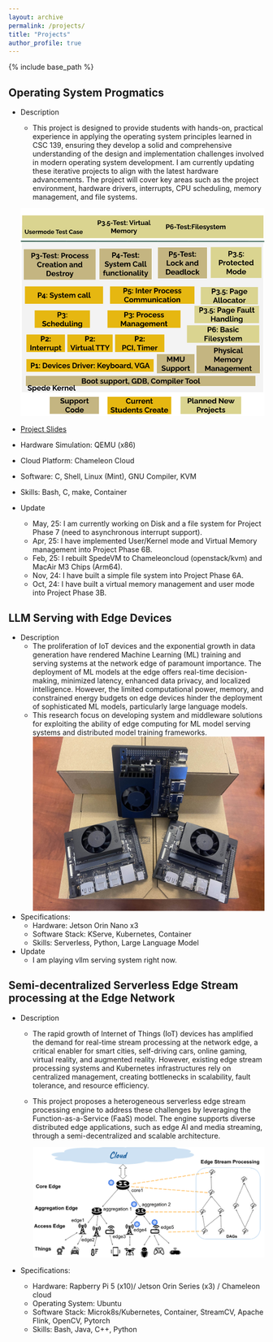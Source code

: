 ```yaml
---
layout: archive
permalink: /projects/
title: "Projects"
author_profile: true
---
```


{% include base_path %}

## Operating System Progmatics
  * Description
    - This project is designed to provide students with hands-on, practical experience in applying the operating system principles learned in CSC 139, ensuring they develop a solid and comprehensive understanding of the design and implementation challenges involved in modern operating system development. I am currently updating these iterative projects to align with the latest hardware advancements. The project will cover key areas such as the project environment, hardware drivers, interrupts, CPU scheduling, memory management, and file systems.

  	![image info](../images/159-CurrentProject-new.png)

  * [Project Slides](https://drive.google.com/file/d/1u6thlczTnHqV7ajLgfDGRxd-Jdrdz8lb/view?usp=sharing)
  * Hardware Simulation: QEMU (x86)
  * Cloud Platform: Chameleon Cloud
  * Software: C, Shell, Linux (Mint), GNU Compiler, KVM
  * Skills: Bash, C, make, Container
* Update
  * May, 25: I am currently working on Disk and a file system for Project Phase 7 (need to asynchronous interrupt support).
  * Apr, 25: I have implemented User/Kernel mode and Virtual Memory management into Project Phase 6B. 
  * Feb, 25: I rebuilt SpedeVM to Chameleoncloud (openstack/kvm) and MacAir M3 Chips (Arm64). 
  * Nov, 24: I have built a simple file system into Project Phase 6A.
  * Oct, 24: I have built a virtual memory management and user mode into Project Phase 3B.

## LLM Serving with Edge Devices
  * Description
    - The proliferation of IoT devices and the exponential growth in data generation have rendered Machine Learning (ML) training and serving systems at the network edge of paramount importance. The deployment of ML models at the edge offers real-time decision-making, minimized latency, enhanced data privacy, and localized intelligence. However, the limited computational power, memory, and constrained energy budgets on edge devices hinder the deployment of sophisticated ML models, particularly large language models.
    - This research focus on developing system and middleware solutions for exploiting the ability of edge computing for ML model serving systems and distributed model training frameworks.
  ![image info](../images/jetson.jpg)
  * Specifications:
    * Hardware: Jetson Orin Nano x3 
    * Software Stack: KServe, Kubernetes, Container
    * Skills: Serverless, Python, Large Language Model
  * Update
    * I am playing vllm serving system right now. 

## Semi-decentralized Serverless Edge Stream processing at the Edge Network
  * Description
    - The rapid growth of Internet of Things (IoT) devices has amplified the demand for real-time stream processing at the network edge, a critical enabler for smart cities, self-driving cars, online gaming, virtual reality, and augmented reality. However, existing edge stream processing systems and Kubernetes infrastructures rely on centralized management, creating bottlenecks in scalability, fault tolerance, and resource efficiency.
    - This project proposes a heterogeneous serverless edge stream processing engine to address these challenges by leveraging the Function-as-a-Service (FaaS) model. The engine supports diverse distributed edge applications, such as edge AI and media streaming, through a semi-decentralized and scalable architecture.

      ![image info](../images/IoT.png)

  * Specifications:
    * Hardware: Rapberry Pi 5 (x10)/ Jetson Orin Series (x3) / Chameleon cloud
    * Operating System: Ubuntu
    * Software Stack: Microk8s/Kubernetes, Container, StreamCV, Apache Flink, OpenCV, Pytorch
    * Skills: Bash, Java, C++, Python


